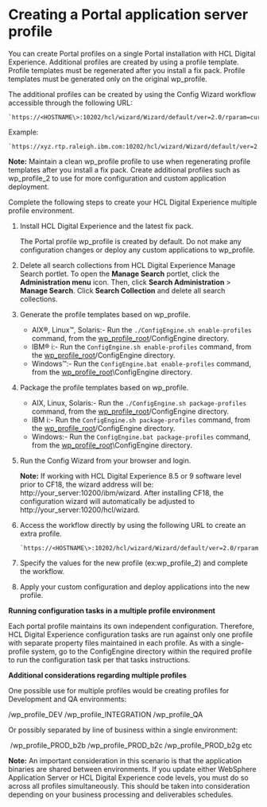 # Creating a Portal application server profile

You can create Portal profiles on a single Portal installation with HCL Digital Experience. Additional profiles are created by using a profile template. Profile templates must be regenerated after you install a fix pack. Profile templates must be generated only on the original wp\_profile.

The additional profiles can be created by using the Config Wizard workflow accessible through the following URL:

```
`https://<HOSTNAME\>:10202/hcl/wizard/Wizard/default/ver=2.0/rparam=currentPage=com.ibm.wplc.config.wizard.panels.execute.SetCondition/rparam=workflow=Create%20Portal%20Profile%20Using%20Template/rparam=previousPage=com.ibm.wplc.config.wizard.panels.ActivityPanel`
```

Example:

```
`https://xyz.rtp.raleigh.ibm.com:10202/hcl/wizard/Wizard/default/ver=2.0/rparam=currentPage=com.ibm.wplc.config.wizard.panels.execute.SetCondition/rparam=workflow=Create%20Portal%20Profile%20Using%20Template/rparam=previousPage=com.ibm.wplc.config.wizard.panels.ActivityPanel`
```

**Note:** Maintain a clean wp\_profile profile to use when regenerating profile templates after you install a fix pack. Create additional profiles such as wp\_profile\_2 to use for more configuration and custom application deployment.

Complete the following steps to create your HCL Digital Experience multiple profile environment.

1.  Install HCL Digital Experience and the latest fix pack.

    The Portal profile wp\_profile is created by default. Do not make any configuration changes or deploy any custom applications to wp\_profile.

2.  Delete all search collections from HCL Digital Experience Manage Search portlet. To open the **Manage Search** portlet, click the **Administration menu** icon. Then, click **Search Administration** \> **Manage Search**. Click **Search Collection** and delete all search collections.

3.  Generate the profile templates based on wp\_profile.

    -   AIX®, Linux™, Solaris:- Run the `./ConfigEngine.sh enable-profiles` command, from the [wp\_profile\_root](../reference/wpsdirstr.md#wp_profile_root)/ConfigEngine directory.
    -   IBM® i:- Run the `ConfigEngine.sh enable-profiles` command, from the [wp\_profile\_root](../reference/wpsdirstr.md#wp_profile_root)/ConfigEngine directory.
    -   Windows™:- Run the `ConfigEngine.bat enable-profiles` command, from the [wp\_profile\_root](../reference/wpsdirstr.md#wp_profile_root)\\ConfigEngine directory.
4.  Package the profile templates based on wp\_profile.

    -   AIX, Linux, Solaris:- Run the `./ConfigEngine.sh package-profiles` command, from the [wp\_profile\_root](../reference/wpsdirstr.md#wp_profile_root)/ConfigEngine directory.
    -   IBM i:- Run the `ConfigEngine.sh package-profiles` command, from the [wp\_profile\_root](../reference/wpsdirstr.md#wp_profile_root)/ConfigEngine directory.
    -   Windows:- Run the `ConfigEngine.bat package-profiles` command, from the [wp\_profile\_root](../reference/wpsdirstr.md#wp_profile_root)\\ConfigEngine directory.
5.  Run the Config Wizard from your browser and login.

    **Note:** If working with HCL Digital Experience 8.5 or 9 software level prior to CF18, the wizard address will be: http://your\_server:10200/ibm/wizard. After installing CF18, the configuration wizard will automatically be adjusted to http://your\_server:10200/hcl/wizard.

6.  Access the workflow directly by using the following URL to create an extra profile.

    ```
    `https://<HOSTNAME\>:10202/hcl/wizard/Wizard/default/ver=2.0/rparam=currentPage=com.ibm.wplc.config.wizard.panels.execute.SetCondition/rparam=workflow=Create%20Portal%20Profile%20Using%20Template/rparam=previousPage=com.ibm.wplc.config.wizard.panels.ActivityPanel`
    ```

7.  Specify the values for the new profile \(ex:wp\_profile\_2\) and complete the workflow.

8.  Apply your custom configuration and deploy applications into the new profile.


**Running configuration tasks in a multiple profile environment**

Each portal profile maintains its own independent configuration. Therefore, HCL Digital Experience configuration tasks are run against only one profile with separate property files maintained in each profile. As with a single-profile system, go to the ConfigEngine directory within the required profile to run the configuration task per that tasks instructions.

**Additional considerations regarding multiple profiles**

One possible use for multiple profiles would be creating profiles for Development and QA environments:

/wp\_profile\_DEV /wp\_profile\_INTEGRATION /wp\_profile\_QA

Or possibly separated by line of business within a single environment:

 /wp\_profile\_PROD\_b2b /wp\_profile\_PROD\_b2c /wp\_profile\_PROD\_b2g etc

**Note:** An important consideration in this scenario is that the application binaries are shared between environments. If you update either WebSphere Application Server or HCL Digital Experience code levels, you must do so across all profiles simultaneously. This should be taken into consideration depending on your business processing and deliverables schedules.


